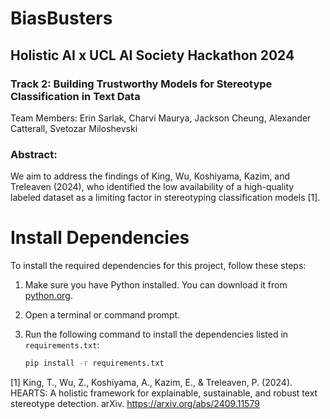 # BiasBusters
## Holistic AI x UCL AI Society Hackathon 2024
### Track 2: Building Trustworthy Models for Stereotype Classification in Text Data
Team Members: Erin Sarlak, Charvi Maurya, Jackson Cheung, Alexander Catterall, Svetozar Miloshevski

### Abstract:
We aim to address the findings of King, Wu, Koshiyama, Kazim, and Treleaven (2024), who identified the low availability of a high-quality labeled dataset as a limiting factor in stereotyping classification models [1].


# Install Dependencies

To install the required dependencies for this project, follow these steps:

1. Make sure you have Python installed. You can download it from [python.org](https://www.python.org/).

2. Open a terminal or command prompt.

3. Run the following command to install the dependencies listed in `requirements.txt`:

   ```bash
   pip install -r requirements.txt


[1] King, T., Wu, Z., Koshiyama, A., Kazim, E., & Treleaven, P. (2024). HEARTS: A holistic framework for explainable, sustainable, and robust text stereotype detection. arXiv. https://arxiv.org/abs/2409.11579
